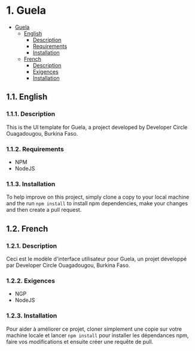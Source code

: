 # 1. Guela

<!-- TOC -->

- [Guela](#guela)
    - [English](#english)
        - [Description](#description)
        - [Requirements](#requirements)
        - [Installation](#installation)
    - [French](#french)
        - [Description](#description)
        - [Exigences](#exigences)
        - [Installation](#installation)

<!-- /TOC -->

## 1.1. English

### 1.1.1. Description
This is the UI template for Guela, a project developed by Developer Circle Ouagadougou, Burkina Faso.

### 1.1.2. Requirements

- NPM
- NodeJS

### 1.1.3. Installation

To help improve on this project, simply clone a copy to your local machine and the run `npm install` to install npm dependencies, make your changes and then create a pull request.

## 1.2. French

### 1.2.1. Description
Ceci est le modèle d'interface utilisateur pour Guela, un projet développé par Developer Circle Ouagadougou, Burkina Faso.

### 1.2.2. Exigences

- NGP
- NodeJS

### 1.2.3. Installation

Pour aider à améliorer ce projet, cloner simplement une copie sur votre machine locale et lancer `npm install` pour installer les dépendances npm, faire vos modifications et ensuite créer une requête de pull.